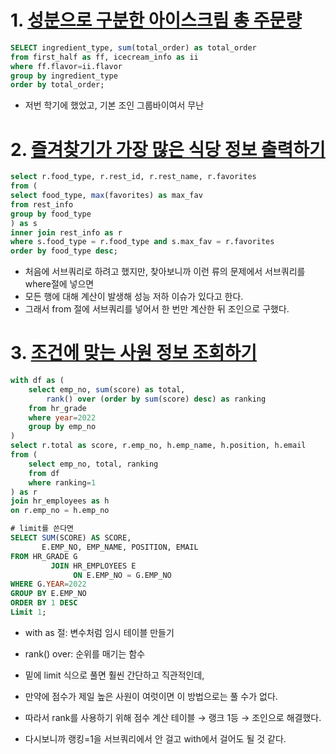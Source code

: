 # 1. [성분으로 구분한 아이스크림 총 주문량](https://school.programmers.co.kr/learn/courses/30/lessons/133026)
```sql
SELECT ingredient_type, sum(total_order) as total_order 
from first_half as ff, icecream_info as ii 
where ff.flavor=ii.flavor 
group by ingredient_type 
order by total_order;
```
- 저번 학기에 했었고, 기본 조인 그룹바이여서 무난

# 2. [즐겨찾기가 가장 많은 식당 정보 출력하기](https://school.programmers.co.kr/learn/courses/30/lessons/131123)
```sql
select r.food_type, r.rest_id, r.rest_name, r.favorites
from (
select food_type, max(favorites) as max_fav
from rest_info
group by food_type
) as s
inner join rest_info as r
where s.food_type = r.food_type and s.max_fav = r.favorites
order by food_type desc;
```
- 처음에 서브쿼리로 하려고 했지만, 찾아보니까 이런 류의 문제에서 서브쿼리를 where절에 넣으면
- 모든 행에 대해 계산이 발생해 성능 저하 이슈가 있다고 한다.
- 그래서 from 절에 서브쿼리를 넣어서 한 번만 계산한 뒤 조인으로 구했다.

# 3. [조건에 맞는 사원 정보 조회하기](https://school.programmers.co.kr/learn/courses/30/lessons/284527)
```sql
with df as (
    select emp_no, sum(score) as total,
        rank() over (order by sum(score) desc) as ranking
    from hr_grade
    where year=2022
    group by emp_no
)
select r.total as score, r.emp_no, h.emp_name, h.position, h.email
from (
    select emp_no, total, ranking
    from df
    where ranking=1
) as r
join hr_employees as h
on r.emp_no = h.emp_no

# limit를 쓴다면
SELECT SUM(SCORE) AS SCORE,
       E.EMP_NO, EMP_NAME, POSITION, EMAIL
FROM HR_GRADE G
         JOIN HR_EMPLOYEES E
              ON E.EMP_NO = G.EMP_NO
WHERE G.YEAR=2022
GROUP BY E.EMP_NO
ORDER BY 1 DESC
Limit 1;
```
- with as 절: 변수처럼 임시 테이블 만들기
- rank() over: 순위를 매기는 함수

- 밑에 limit 식으로 풀면 훨씬 간단하고 직관적인데,
- 만약에 점수가 제일 높은 사원이 여럿이면 이 방법으로는 풀 수가 없다.
- 따라서 rank를 사용하기 위해 점수 계산 테이블 → 랭크 1등 → 조인으로 해결했다.
- 다시보니까 랭킹=1을 서브쿼리에서 안 걸고 with에서 걸어도 될 것 같다.
